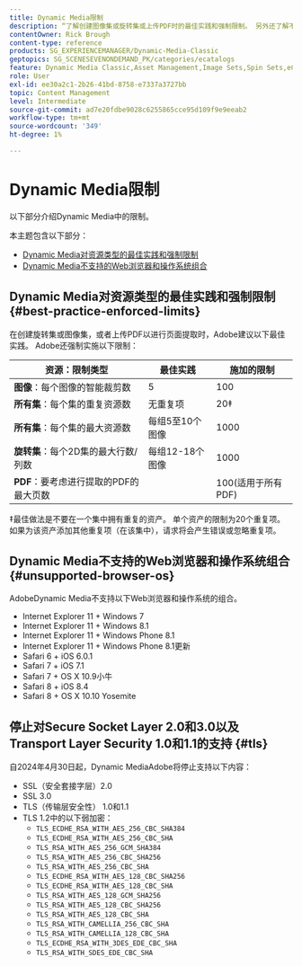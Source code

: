 ```yaml
---
title: Dynamic Media限制
description: “了解创建图像集或旋转集或上传PDF时的最佳实践和强制限制。 另外还了解不支持的Dynamic Media Web浏览器和操作系统组合。”
contentOwner: Rick Brough
content-type: reference
products: SG_EXPERIENCEMANAGER/Dynamic-Media-Classic
geptopics: SG_SCENESEVENONDEMAND_PK/categories/ecatalogs
feature: Dynamic Media Classic,Asset Management,Image Sets,Spin Sets,eCatalog
role: User
exl-id: ee30a2c1-2b26-41bd-8758-e7337a3727bb
topic: Content Management
level: Intermediate
source-git-commit: ad7e20fdbe9028c6255865cce95d109f9e9eeab2
workflow-type: tm+mt
source-wordcount: '349'
ht-degree: 1%

---
```


# Dynamic Media限制

以下部分介绍Dynamic Media中的限制。

本主题包含以下部分：

* [Dynamic Media对资源类型的最佳实践和强制限制](#best-practice-enforced-limits)
* [Dynamic Media不支持的Web浏览器和操作系统组合](#unsupported-browser-os)

## Dynamic Media对资源类型的最佳实践和强制限制 {#best-practice-enforced-limits}

在创建旋转集或图像集，或者上传PDF以进行页面提取时，Adobe建议以下最佳实践。 Adobe还强制实施以下限制：

| 资源：限制类型 | 最佳实践 | 施加的限制 |
| --- | --- | --- |
| **图像**：每个图像的智能裁剪数 | 5 | 100 |
| **所有集**：每个集的重复资源数 | 无重复项 | 20‡ |
| **所有集**：每个集的最大资源数 | 每组5至10个图像 | 1000 |
| **旋转集**：每个2D集的最大行数/列数 | 每组12-18个图像 | 1000 |
| **PDF**：要考虑进行提取的PDF的最大页数 |  | 100(适用于所有PDF) |

‡最佳做法是不要在一个集中拥有重复的资产。 单个资产的限制为20个重复项。 如果为该资产添加其他重复项（在该集中），请求将会产生错误或忽略重复项。

<!-- See also [Dynamic Media limitations](/help/using/assets/limitations.md). -->

## Dynamic Media不支持的Web浏览器和操作系统组合 {#unsupported-browser-os}

<!-- CQDOC-19433 -->

AdobeDynamic Media不支持以下Web浏览器和操作系统的组合。

* Internet Explorer 11 + Windows 7
* Internet Explorer 11 + Windows 8.1
* Internet Explorer 11 + Windows Phone 8.1
* Internet Explorer 11 + Windows Phone 8.1更新
* Safari 6 + iOS 6.0.1
* Safari 7 + iOS 7.1
* Safari 7 + OS X 10.9小牛
* Safari 8 + iOS 8.4
* Safari 8 + OS X 10.10 Yosemite

## 停止对Secure Socket Layer 2.0和3.0以及Transport Layer Security 1.0和1.1的支持 {#tls}

<!-- CQDOC-19433 (original ticket)
and CQDOC-19792 (removed as per this ticket December 5, 2022) -->

自2024年4月30日起，Dynamic MediaAdobe将停止支持以下内容：

* SSL（安全套接字层）2.0
* SSL 3.0
* TLS（传输层安全性） 1.0和1.1
* TLS 1.2中的以下弱加密：
   * `TLS_ECDHE_RSA_WITH_AES_256_CBC_SHA384`
   * `TLS_ECDHE_RSA_WITH_AES_256_CBC_SHA`
   * `TLS_RSA_WITH_AES_256_GCM_SHA384`
   * `TLS_RSA_WITH_AES_256_CBC_SHA256`
   * `TLS_RSA_WITH_AES_256_CBC_SHA`
   * `TLS_ECDHE_RSA_WITH_AES_128_CBC_SHA256`
   * `TLS_ECDHE_RSA_WITH_AES_128_CBC_SHA`
   * `TLS_RSA_WITH_AES_128_GCM_SHA256`
   * `TLS_RSA_WITH_AES_128_CBC_SHA256`
   * `TLS_RSA_WITH_AES_128_CBC_SHA`
   * `TLS_RSA_WITH_CAMELLIA_256_CBC_SHA`
   * `TLS_RSA_WITH_CAMELLIA_128_CBC_SHA`
   * `TLS_ECDHE_RSA_WITH_3DES_EDE_CBC_SHA`
   * `TLS_RSA_WITH_SDES_EDE_CBC_SHA`


